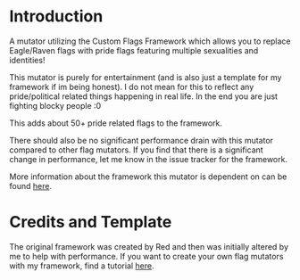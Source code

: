 # Introduction
A mutator utilizing the Custom Flags Framework which allows you to replace Eagle/Raven flags with pride flags featuring multiple sexualities and identities!

This mutator is purely for entertainment (and is also just a template for my framework if im being honest). I do not mean for this to reflect any pride/political related things happening in real life. In the end you are just fighting blocky people :0

This adds about 50+ pride related flags to the framework.

There should also be no significant performance drain with this mutator compared to other flag mutators. If you find that there is a significant change in performance, let me know in the issue tracker for the framework.

More information about the framework this mutator is dependent on can be found [here](https://steamcommunity.com/sharedfiles/filedetails/?id=3385310995).

# Credits and Template

The original framework was created by Red and then was initially altered by me to help with performance. If you want to create your own flag mutators with my framework, find a tutorial [here](https://github.com/MianReplicate/Mian-Custom-Flags-Framework).